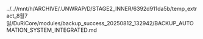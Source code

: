 ../..//mnt/h/ARCHIVE/.UNWRAP/D/STAGE2_INNER/6392d911da5b/temp_extract_8월7일/DuRiCore/modules/backup_success_20250812_132942/BACKUP_AUTOMATION_SYSTEM_INTEGRATED.md